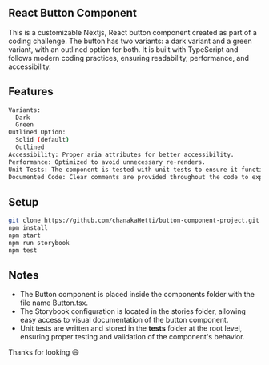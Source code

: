 ## React Button Component

This is a customizable Nextjs, React button component created as part of a coding challenge. The button has two variants: a dark variant and a green variant, with an outlined option for both. It is built with TypeScript and follows modern coding practices, ensuring readability, performance, and accessibility.

## Features
```bash
Variants:
  Dark
  Green
Outlined Option:
  Solid (default)
  Outlined
Accessibility: Proper aria attributes for better accessibility.
Performance: Optimized to avoid unnecessary re-renders.
Unit Tests: The component is tested with unit tests to ensure it functions correctly.
Documented Code: Clear comments are provided throughout the code to explain the logic.
```

## Setup

```bash
git clone https://github.com/chanakaHetti/button-component-project.git
npm install
npm start
npm run storybook
npm test
```

## Notes

-   The Button component is placed inside the components folder with the file name Button.tsx.
-   The Storybook configuration is located in the stories folder, allowing easy access to visual documentation of the button component.
-   Unit tests are written and stored in the __tests__ folder at the root level, ensuring proper testing and validation of the component's behavior.

Thanks for looking :smile:
